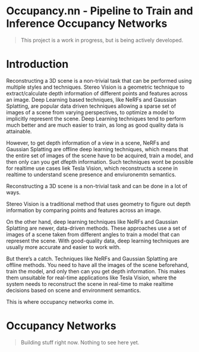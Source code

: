 # Occupancy.nn - Pipeline to Train and Inference Occupancy Networks

> This project is a work in progress, but is being actively developed.

# Introduction

Reconstructing a 3D scene is a non-trivial task that can be performed using multiple styles and techniques. Stereo Vision is a geometric technique to extract/calculate depth information of different points and features across an image. Deep Learning based techniques, like NeRFs and Gaussian Splatting, are popular data driven techniques allowing a sparse set of images of a scene from varying perspectives, to optimize a model to implicitly represent the scene. Deep Learning techniques tend to perform much better and are much easier to train, as long as good quality data is attainable.

However, to get depth information of a view in a scene, NeRFs and Gaussian Splatting are offline deep learning techniques, which means that the entire set of images of the scene have to be acquired, train a model, and then only can you get dfepth information. Such techniques wont be possible for realtime use cases liek Tesla Vision, which reconstructs a scene in realtime to understand scene presence and enviuronemtn semantics.

Reconstructing a 3D scene is a non-trivial task and can be done in a lot of ways. 

Stereo Vision is a traditional method that uses geometry to figure out depth information by comparing points and features across an image. 

On the other hand, deep learning techniques like NeRFs and Gaussian Splatting are newer, data-driven methods. These approaches use a set of images of a scene taken from different angles to train a model that can represent the scene. With good-quality data, deep learning techniques are usually more accurate and easier to work with.

But there’s a catch. Techniques like NeRFs and Gaussian Splatting are offline methods. You need to have all the images of the scene beforehand, train the model, and only then can you get depth information. This makes them unsuitable for real-time applications like Tesla Vision, where the system needs to reconstruct the scene in real-time to make realtime decisions based on scene and environment semantics.

This is where occupancy networks come in.

# Occupancy Networks

> Building stuff right now. Nothing to see here yet.